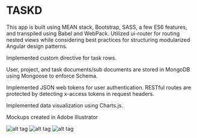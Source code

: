 # TASKD

This app is built using MEAN stack, Bootstrap, SASS, a few ES6 features, and transpiled using Babel and WebPack. 
Utilized ui-router for routing nested views while considering best practices for structuring modularized Angular design patterns.

Implemented custom directive for task rows.

User, project, and task documents/sub documents are stored in MongoDB using Mongoose to enforce Schema.

Implemented JSON web tokens for user authentication. RESTful routes are protected by detecting x-access tokens in request headers.

Implemented data visualization using Charts.js. 

Mockups created in Adobe Illustrator

![alt tag](https://github.com/wezdez/new-taskd/blob/master/taskd-mockups/taskd-login.png)
![alt tag](https://github.com/wezdez/new-taskd/blob/master/taskd-mockups/expanded-new-task.png)
![alt tag](https://github.com/wezdez/new-taskd/blob/master/taskd-mockups/taskd-charts-panel.png)
